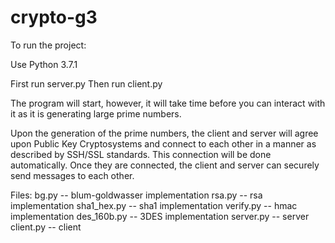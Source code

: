 # crypto-g3

To run the project:

Use Python 3.7.1

First run server.py
Then run client.py

The program will start, however, it will take time before you can interact with it as it is generating large prime numbers.

Upon the generation of the prime numbers, the client and server will agree upon Public Key Cryptosystems and connect to each other in a manner as described by SSH/SSL standards. This connection will be done automatically. Once they are connected, the client and server can securely send messages to each other.

Files:
bg.py -- blum-goldwasser implementation
rsa.py -- rsa implementation
sha1_hex.py -- sha1 implementation
verify.py -- hmac implementation
des_160b.py -- 3DES implementation
server.py -- server
client.py -- client
